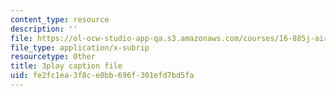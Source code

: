 ```yaml
---
content_type: resource
description: ''
file: https://ol-ocw-studio-app-qa.s3.amazonaws.com/courses/16-885j-aircraft-systems-engineering-fall-2005/fe2fc1ea3f8ce0bb696f301efd7bd5fa_IHVf3ukiIiA.srt
file_type: application/x-subrip
resourcetype: Other
title: 3play caption file
uid: fe2fc1ea-3f8c-e0bb-696f-301efd7bd5fa
---
```

